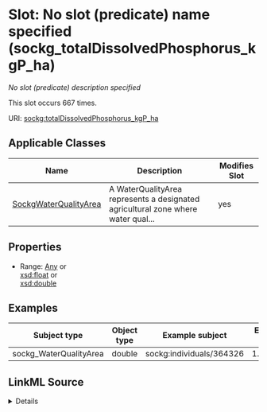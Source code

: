 

# Slot: No slot (predicate) name specified (sockg_totalDissolvedPhosphorus_kgP_ha)


_No slot (predicate) description specified_






This slot occurs 667 times.


URI: [sockg:totalDissolvedPhosphorus_kgP_ha](https://idir.uta.edu/sockg-ontology/docs/totalDissolvedPhosphorus_kgP_ha)



<!-- no inheritance hierarchy -->





## Applicable Classes

| Name | Description | Modifies Slot |
| --- | --- | --- |
| [SockgWaterQualityArea](../classes/SockgWaterQualityArea.md) | A WaterQualityArea represents a designated agricultural zone where water qual... |  yes  |







## Properties

* Range: [Any](../classes/Any.md)&nbsp;or&nbsp;<br />[xsd:float](http://www.w3.org/2001/XMLSchema#float)&nbsp;or&nbsp;<br />[xsd:double](http://www.w3.org/2001/XMLSchema#double)






## Examples

| Subject type | Object type | Example subject | Example object | Occurrences |
| --- | --- | --- | --- | --- |
| sockg_WaterQualityArea | double | sockg:individuals/364326 | 1.409174 | 667 |




## LinkML Source

<details>

```yaml
name: sockg_totalDissolvedPhosphorus_kgP_ha
annotations:
  count:
    tag: count
    value: 667
description: No slot (predicate) description specified
title: No slot (predicate) name specified
examples:
- object:
    example_object: '1.409174'
    example_object_type: double
    example_predicate: sockg:totalDissolvedPhosphorus_kgP_ha
    example_subject: sockg:individuals/364326
    example_subject_type: sockg_WaterQualityArea
from_schema: soc-kg
rank: 1000
domain: sockg_WaterQualityArea
slot_uri: sockg:totalDissolvedPhosphorus_kgP_ha
alias: sockg_totalDissolvedPhosphorus_kgP_ha
domain_of:
- sockg_WaterQualityArea
range: Any
any_of:
- range: float
- range: double

```
</details>